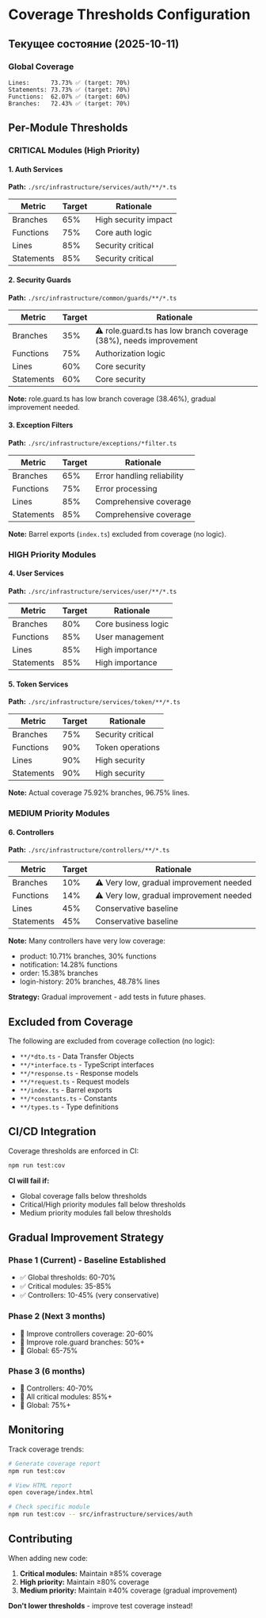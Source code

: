 # Coverage Thresholds Configuration

## Текущее состояние (2025-10-11)

### Global Coverage
```
Lines:      73.73% ✅ (target: 70%)
Statements: 73.73% ✅ (target: 70%)
Functions:  62.07% ✅ (target: 60%)
Branches:   72.43% ✅ (target: 70%)
```

## Per-Module Thresholds

### CRITICAL Modules (High Priority)

#### 1. Auth Services
**Path:** `./src/infrastructure/services/auth/**/*.ts`

| Metric | Target | Rationale |
|--------|--------|-----------|
| Branches | 65% | High security impact |
| Functions | 75% | Core auth logic |
| Lines | 85% | Security critical |
| Statements | 85% | Security critical |

#### 2. Security Guards
**Path:** `./src/infrastructure/common/guards/**/*.ts`

| Metric | Target | Rationale |
|--------|--------|-----------|
| Branches | 35% | ⚠️ role.guard.ts has low branch coverage (38%), needs improvement |
| Functions | 75% | Authorization logic |
| Lines | 60% | Core security |
| Statements | 60% | Core security |

**Note:** role.guard.ts has low branch coverage (38.46%), gradual improvement needed.

#### 3. Exception Filters
**Path:** `./src/infrastructure/exceptions/*filter.ts`

| Metric | Target | Rationale |
|--------|--------|-----------|
| Branches | 65% | Error handling reliability |
| Functions | 75% | Error processing |
| Lines | 85% | Comprehensive coverage |
| Statements | 85% | Comprehensive coverage |

**Note:** Barrel exports (`index.ts`) excluded from coverage (no logic).

### HIGH Priority Modules

#### 4. User Services
**Path:** `./src/infrastructure/services/user/**/*.ts`

| Metric | Target | Rationale |
|--------|--------|-----------|
| Branches | 80% | Core business logic |
| Functions | 85% | User management |
| Lines | 85% | High importance |
| Statements | 85% | High importance |

#### 5. Token Services
**Path:** `./src/infrastructure/services/token/**/*.ts`

| Metric | Target | Rationale |
|--------|--------|-----------|
| Branches | 75% | Security critical |
| Functions | 90% | Token operations |
| Lines | 90% | High security |
| Statements | 90% | High security |

**Note:** Actual coverage 75.92% branches, 96.75% lines.

### MEDIUM Priority Modules

#### 6. Controllers
**Path:** `./src/infrastructure/controllers/**/*.ts`

| Metric | Target | Rationale |
|--------|--------|-----------|
| Branches | 10% | ⚠️ Very low, gradual improvement needed |
| Functions | 14% | ⚠️ Very low, gradual improvement needed |
| Lines | 45% | Conservative baseline |
| Statements | 45% | Conservative baseline |

**Note:** Many controllers have very low coverage:
- product: 10.71% branches, 30% functions
- notification: 14.28% functions
- order: 15.38% branches
- login-history: 20% branches, 48.78% lines

**Strategy:** Gradual improvement - add tests in future phases.

## Excluded from Coverage

The following are excluded from coverage collection (no logic):
- `**/*dto.ts` - Data Transfer Objects
- `**/*interface.ts` - TypeScript interfaces
- `**/*response.ts` - Response models
- `**/*request.ts` - Request models
- `**/index.ts` - Barrel exports
- `**/*constants.ts` - Constants
- `**/types.ts` - Type definitions

## CI/CD Integration

Coverage thresholds are enforced in CI:
```bash
npm run test:cov
```

**CI will fail if:**
- Global coverage falls below thresholds
- Critical/High priority modules fall below thresholds
- Medium priority modules fall below thresholds

## Gradual Improvement Strategy

### Phase 1 (Current) - Baseline Established
- ✅ Global thresholds: 60-70%
- ✅ Critical modules: 35-85%
- ✅ Controllers: 10-45% (very conservative)

### Phase 2 (Next 3 months)
- 🎯 Improve controllers coverage: 20-60%
- 🎯 Improve role.guard branches: 50%+
- 🎯 Global: 65-75%

### Phase 3 (6 months)
- 🎯 Controllers: 40-70%
- 🎯 All critical modules: 85%+
- 🎯 Global: 75%+

## Monitoring

Track coverage trends:
```bash
# Generate coverage report
npm run test:cov

# View HTML report
open coverage/index.html

# Check specific module
npm run test:cov -- src/infrastructure/services/auth
```

## Contributing

When adding new code:
1. **Critical modules:** Maintain ≥85% coverage
2. **High priority:** Maintain ≥80% coverage
3. **Medium priority:** Maintain ≥40% coverage (gradual improvement)

**Don't lower thresholds** - improve test coverage instead!

